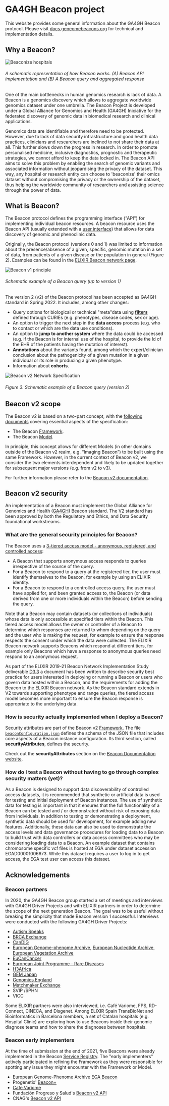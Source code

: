 # GA4GH Beacon project

This website provides some general information about the GA4GH Beacon protocol. Please visit [docs.geneomebeacons.org](http://docs.geneomebeacons.org)
for technical and implementation details.

##  Why a Beacon?

![Beaconize hospitals](/img/Beaconizing_hospitals_Webpage.png)
###### A schematic representation of how Beacon works. (A) Beacon API implementation and (B) A Beacon query and aggregated response

One of the main bottlenecks in human genomics research is lack of data. A Beacon is a genomics discovery which allows to aggregate worldwide genomics dataset under one umbrella. The Beacon Project is developed under a Global Alliance for Genomics and Health (GA4GH) Iniciative for the federated discovery of genomic data in biomedical research and clinical applications. 

Genomics data are identifiable and therefore need to be protected. However, due to lack of data security infrastructure and good health data practices, clinicians and researchers are inclined to not share their data at all. This further slows down the progress in research. In order to promote personalised medicine, inclusive diagnostics, prognostic and therapeutic strategies, we cannot afford to keep the data locked in. The Beacon API aims to solve this problem by enabling the search of genomic variants and associated information without jeopardising the privacy of the dataset. This way, any hospital or research entity can choose to 'beaconize' their omics dataset without compromising the privacy or the ownership of the dataset, thus helping the worldwide community of researchers and assisting science through the power of data.

##  What is Beacon?

The Beacon protocol defines the programming interface ("API") for implementing individual beacon resources. A beacon resource uses the Beacon API (usually extended with a [user interface](https://beacon-giab-test.ega-archive.org)) that allows for data discovery of genomic and phenoclinic data.

Originally, the Beacon protocol (versions 0 and 1) was limited to information about the presence/absence of a given, specific, genomic mutation in a set of data, from patients of a given disease or the population in general (Figure 2). Examples can be found in the [ELIXIR Beacon network page](https://beacon-network.elixir-europe.org). 

![Beacon v1 principle](/img/Beacon-v1.png)
###### Schematic example of a Beacon query (up to version 1)

The version 2 (v2) of the Beacon protocol has been accepted as GA4GH standard in Spring 2022. It includes, among other changes:

* Query options for biological or technical "meta"data using [**filters**](http://docs.genomebeacons.org/filters/) defined through CURIEs (e.g. phenotypes, disease codes, sex or age).
* An option to trigger the next step in the **data access** process (e.g. who to contact or which are the data use conditions).
* An option to **jump to another system** where the data could be accessed (e.g. if the Beacon is for internal use of the hospital, to provide the Id of the EHR of the patients having the mutation of interest).
* **Annotations** about the variants found, among which the expert/clinician conclusion about the pathogenicity of a given mutation in a given individual or its role in producing a given phenotype.
* Information about **cohorts**.

![Beacon v2 Network Specification](/img/Beacon-graphics-v2-network-960x540.png)
###### Figure 3. Schematic example of a Beacon query (version 2)


## Beacon v2 scope

The Beacon v2 is based on a two-part concept, with the [following documents](http://docs.genomebeacons.org/framework/) covering essential aspects of the specification:

* The Beacon [Framework](http://docs.genomebeacons.org/framework/).
* The Beacon [Model](http://docs.genomebeacons.org/models/).

In principle, this concept allows for different Models (in other domains outside of the Beacon v2 realm, e.g. “Imaging Beacon”) to be built using the same Framework. However, in the current context of Beacon v2, we consider the two elements interdependent and likely to be updated together for subsequent major versions (e.g. from v2 to v3).

For further information please refer to the [Beacon v2 documentation](http://docs.genomebeacons.org).


## Beacon v2 security

An implementation of a Beacon must implement the Global Alliance for Genomics and Health ([GA4GH](https://www.ga4gh.org)) Beacon standard. The V2 standard has been approved by both the Regulatory and Ethics, and Data Security foundational workstreams.

### What are the general security principles for Beacon?
The Beacon uses a [3-tiered access model - anonymous, registered, and controlled access](http://docs.genomebeacons.org/security/):
* A Beacon that supports anonymous access responds to queries irrespective of the source of the query.
* For a Beacon to respond to a query at the registered tier, the user must identify themselves to the Beacon, for example by using an ELIXIR identity.
* For a Beacon to respond to a controlled access query, the user must have applied for, and been granted access to, the Beacon (or data derived from one or more individuals within the Beacon) before sending the query. 

Note that a Beacon may contain datasets (or collections of individuals) whose data is only accessible at specified tiers within the Beacon. This tiered access model allows the owner or controller of a Beacon to determine which responses are returned to whom depending on the query and the user who is making the request, for example to ensure the response respects the consent under which the data were collected. The ELIXIR Beacon network supports Beacons which respond at different tiers, for example only Beacons which have a response to anonymous queries need respond to an anonymous request. 

As part of the ELIXIR 2019-21 Beacon Network Implementation Study deliverable [D3.3](https://docs.google.com/document/d/1q7XuUB-Z4A_DogWT1AVrvkp_qHWWtbbICxokHup_tts/edit) a document has been written to describe security best practice for users interested in deploying or running a Beacon or users who govern data hosted within a Beacon, and the requirements for adding the Beacon to the ELIXIR Beacon network. As the Beacon standard extends in V2 towards supporting phenotype and range queries, the tiered access model becomes more important to ensure the Beacon response is appropriate to the underlying data.

### How is security actually implemented when I deploy a Beacon?
Security attributes are part of the Beacon v2 [Framework](https://github.com/ga4gh-beacon/beacon-v2/tree/main/framework). The file [`beaconConfiguration.json`](https://github.com/ga4gh-beacon/beacon-v2/blob/main/framework/json/configuration/beaconConfigurationSchema.json) defines the schema of the JSON file that includes core aspects of a Beacon instance configuration. Its third section, called **securityAttributes**, defines the security.

Check out the **securityAttributes** section on the [Beacon Documentation website](http://docs.genomebeacons.org/framework/#the-beacon-configuration-file).

### How do I test a Beacon without having to go through complex security matters (yet)?

As a Beacon is designed to support data discoverability of controlled access datasets, it is recommended that synthetic or artificial data is used for testing and initial deployment of Beacon instances. The use of synthetic data for testing is important in that it ensures that the full functionality of a Beacon can be tested and / or demonstrated without risk of exposing data from individuals. In addition to testing or demonstrating a deployment, synthetic data should be used for development, for example adding new features. Additionally, these data can also be used to demonstrate the access levels and data governance procedures for loading data to a Beacon to build trust with data controllers or data access committees who may be considering loading data to a Beacon. An example dataset that contains chromosome specific vcf files is hosted at EGA under dataset accession EGAD00001006673. While this dataset requires a user to log in to get access, the EGA test user can access this dataset.

## Acknowledgements

### Beacon partners
In 2020, the GA4GH Beacon group started a set of meetings and interviews with GA4GH Driver Projects and with ELIXIR partners in order to determine the scope of the next generation Beacon. The goal was to be useful without breaking the simplicity that made Beacon version 1 successful.
Interviews were conducted with the following GA4GH Driver Projects:

* [Autism Speaks](https://www.autismspeaks.org/)
* [BRCA Exchange](https://brcaexchange.org/)
* [CanDIG](https://www.distributedgenomics.ca/)
* [European Genome-phenome Archive](https://ega-archive.org/), [European Nucleotide Archive](https://www.ebi.ac.uk/ena/browser/home), [European Vegetation Archive](http://euroveg.org/eva-database)
* [EuCanCancer](https://eucancan.com/)
* [European Joint Programme - Rare Diseases](https://www.ejprarediseases.org/)
* [H3Africa](https://h3africa.org/)
* [GEM Japan](https://www.amed.go.jp/en/aboutus/collaboration/ga4gh_gem_japan.html)
* [Genomics England](https://www.genomicsengland.co.uk/)
* [Matchmaker Exchange](https://www.matchmakerexchange.org/)
* SVIP /SPHN
* VICC

Some ELIXIR partners were also interviewed, i.e. Café Variome, FPS, RD-Connect, CINECA, and Disgenet.
Among ELIXIR Spain TransBioNet and Bioinformatics in Barcelona members, a set of Catalan hospitals (e.g. Hospital Clinic) are exploring how to use Beacons inside their genomic diagnose teams and how to share the diagnoses between hospitals. 

### Beacon early implementers

At the time of submission at the end of 2021, five Beacons were already implemented in the Beacon [Service Registry](https://ga4gh-approval-service-registry-demo.ega-archive.org).
The "early implementers" actively participated in refining the Framework as they were responsible for spotting any issue they might encounter with the Framework or Model. 
* European Genome-Phenome Archive [EGA Beacon](https://ga4gh-approval-beacon.ega-archive.org)
* Progenetix' [Beacon+](https://progenetix.org/search/)
* [Cafe Variome](https://beaconv2.cafevariome.org/form)
* Fundación Progreso y Salud's [Beacon v2 API](https://csvs-beacon.clinbioinfosspa.es/csvs/ga4ghbeacon/v2/api/)
* CNAG's [Beacon v2 API](https://playground.rd-connect.eu/beacon2/api)

&nbsp;
